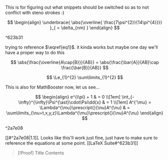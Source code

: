 This is for figuring out what snippets should be switched so as to not conflict with steno strokes :) 

$$
\begin{align}
\underbrace{ \abs{\overline{ \frac{7\psi^{2}}{14\pi^{4}}}} }_{ = \delta_{nm} }
\end{align}
$$

^623b31

trying to reference $\eqref{eq1}$. it kinda works but maybe one day we'll have a proper way to do this

$$
\abs{\frac{\overline{A\cap{B}}}{AB}} = \abs{\frac{\bar{A}}{AB}\cap \frac{\bar{B}}{AB}}
$$

$$
\Le_{1}^{2} \sum\limits_{1}^{2}
$$

This is also for MathBooster now, let us see...

$$
\begin{align}
e^{i\pi} + 1 & = 0 \\[1em]
\int_{-\infty}^{\infty}\Psi^{\ast}\cdot\Psi\dd{x} & = 1 \\[1em]
A^{'\mu} = \Lambda^{\mu}\prescript{}{\nu}A^{\nu} & = \sum\limits_{\nu=t,x,y,z}\Lambda^{\mu}\prescript{}{\nu}A^{\nu}
\end{align}
$$

^2a7e08

[[#^2a7e08|1.1]]. Looks like this'll work just fine, just have to make sure to reference the equations at some point. [[LaTeX Suite#^623b31]]


> [!Proof] Title
> Contents
